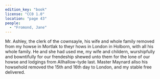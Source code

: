 ```yaml
---
edition_key: "book"
license: "CC0 1.0"
location: "page 43"
people:
  - "Fromond, Jane"
---
```

Mr. Ashley, the clerk of the cownsayle, his wife
and whole family removed from my howse in Mortlak to theyr
hows in London in Holborn, with all his whole family. He and
she had used me, my wife and childern, wurshipfully and
bowntifully for our frendeship shewed unto them for the lone of our
howse and lodgings from Allhallow-tyde last. Master Maynard
allso his howsehold removed the 15th and 16th day to London,
and my stable free delivered.
